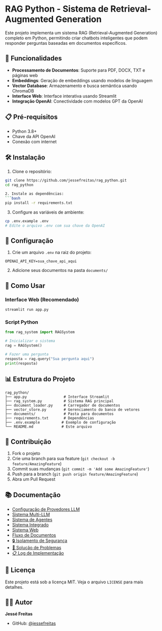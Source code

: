# RAG Python - Sistema de Retrieval-Augmented Generation

Este projeto implementa um sistema RAG (Retrieval-Augmented Generation) completo em Python, permitindo criar chatbots inteligentes que podem responder perguntas baseadas em documentos específicos.

## 🚀 Funcionalidades

- **Processamento de Documentos**: Suporte para PDF, DOCX, TXT e páginas web
- **Embeddings**: Geração de embeddings usando modelos de linguagem
- **Vector Database**: Armazenamento e busca semântica usando ChromaDB
- **Interface Web**: Interface interativa usando Streamlit
- **Integração OpenAI**: Conectividade com modelos GPT da OpenAI

## 📋 Pré-requisitos

- Python 3.8+
- Chave da API OpenAI
- Conexão com internet

## 🛠️ Instalação

1. Clone o repositório:
```bash
git clone https://github.com/jessefreitas/rag_python.git
cd rag_python

2. Instale as dependências:
```bash
pip install -r requirements.txt
```

3. Configure as variáveis de ambiente:
```bash
cp .env.example .env
# Edite o arquivo .env com sua chave da OpenAI
```

## 🔧 Configuração

1. Crie um arquivo `.env` na raiz do projeto:
```
OPENAI_API_KEY=sua_chave_api_aqui
```

2. Adicione seus documentos na pasta `documents/`

## 🎯 Como Usar

### Interface Web (Recomendado)
```bash
streamlit run app.py
```

### Script Python
```python
from rag_system import RAGSystem

# Inicializar o sistema
rag = RAGSystem()

# Fazer uma pergunta
resposta = rag.query("Sua pergunta aqui")
print(resposta)
```

## 📊 Estrutura do Projeto

```
rag_python/
├── app.py                 # Interface Streamlit
├── rag_system.py          # Sistema RAG principal
├── document_loader.py     # Carregador de documentos
├── vector_store.py        # Gerenciamento do banco de vetores
├── documents/             # Pasta para documentos
├── requirements.txt       # Dependências
├── .env.example          # Exemplo de configuração
└── README.md             # Este arquivo
```

## 🤝 Contribuição

1. Fork o projeto
2. Crie uma branch para sua feature (`git checkout -b feature/AmazingFeature`)
3. Commit suas mudanças (`git commit -m 'Add some AmazingFeature'`)
4. Push para a branch (`git push origin feature/AmazingFeature`)
5. Abra um Pull Request

## 📚 Documentação

- [Configuração de Provedores LLM](PROVIDERS_SETUP.md)
- [Sistema Multi-LLM](MULTI_LLM_FEATURE.md)
- [Sistema de Agentes](README_AGENTS.md)
- [Sistema Integrado](README_INTEGRATED.md)
- [Sistema Web](README_WEB_SYSTEM.md)
- [Fluxo de Documentos](FLUXO_DOCUMENTOS.md)
- [🔒 Isolamento de Segurança](SECURITY_ISOLATION.md)
- [🔧 Solução de Problemas](TROUBLESHOOTING.md)
- [📋 Log de Implementação](IMPLEMENTATION_LOG.md)

## 📝 Licença

Este projeto está sob a licença MIT. Veja o arquivo `LICENSE` para mais detalhes.

## 👨‍💻 Autor

**Jessé Freitas**
- GitHub: [@jessefreitas](https://github.com/jessefreitas) 